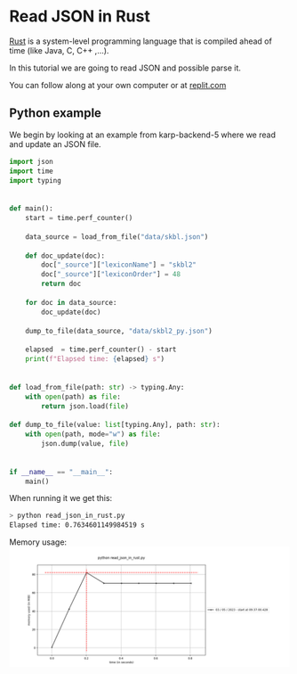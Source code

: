 # Read JSON in Rust

[Rust](https://www.rust-lang.org/) is a system-level programming language that is compiled ahead of time (like Java, C, C++ ,...).

In this tutorial we are going to read JSON and possible parse it.

You can follow along at your own computer or at [replit.com](https://replit.com)

## Python example

We begin by looking at an example from karp-backend-5 where we read and update an JSON file.

```python
import json
import time
import typing


def main():
    start = time.perf_counter()

    data_source = load_from_file("data/skbl.json")

    def doc_update(doc):
        doc["_source"]["lexiconName"] = "skbl2"
        doc["_source"]["lexiconOrder"] = 48
        return doc

    for doc in data_source:
        doc_update(doc)

    dump_to_file(data_source, "data/skbl2_py.json")

    elapsed  = time.perf_counter() - start
    print(f"Elapsed time: {elapsed} s")


def load_from_file(path: str) -> typing.Any:
    with open(path) as file:
        return json.load(file)

def dump_to_file(value: list[typing.Any], path: str):
    with open(path, mode="w") as file:
        json.dump(value, file)


if __name__ == "__main__":
    main()
```

When running it we get this:
```bash
> python read_json_in_rust.py
Elapsed time: 0.7634601149984519 s
```
Memory usage:
![Memory usage of python program](./python_memory_usage.png)


